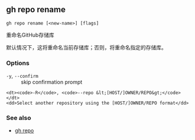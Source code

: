 

## gh repo rename

```
gh repo rename [<new-name>] [flags]
```

重命名GitHub存储库

默认情况下，这将重命名当前存储库；否则，将重命名指定的存储库。

### Options

<dl class="flags">
	<dt><code>-y</code>, <code>--confirm</code></dt>
	<dd>skip confirmation prompt</dd>

```
<dt><code>-R</code>, <code>--repo &lt;[HOST/]OWNER/REPO&gt;</code></dt>
<dd>Select another repository using the [HOST/]OWNER/REPO format</dd>
```

</dl>

### See also

-   [gh repo](./gh_repo)
